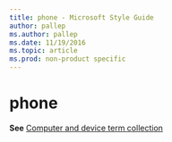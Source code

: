 ```yaml
---
title: phone - Microsoft Style Guide
author: pallep
ms.author: pallep
ms.date: 11/19/2016
ms.topic: article
ms.prod: non-product specific
---
```


# phone

**See** [Computer and device term collection](/style-guide/a-z-word-list-term-collections/term-collections/computer-device-terms)
